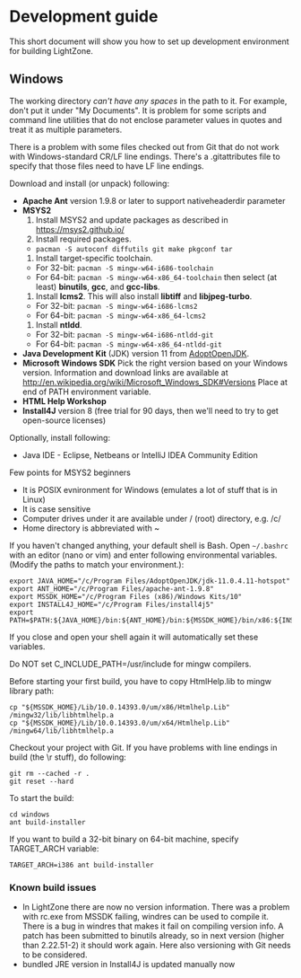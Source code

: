 # Development guide

This short document will show you how to set up development environment for building LightZone.

## Windows

The working directory _can't have any spaces_ in the path to it. For example, don't put it under
"My Documents". It is problem for some scripts and command line utilities that do not enclose
parameter values in quotes and treat it as multiple parameters.

There is a problem with some files checked out from Git that do not work with Windows-standard CR/LF
line endings. There's a .gitattributes file to specify that those files need to have LF line endings.

Download and install (or unpack) following:

- __Apache Ant__ version 1.9.8 or later to support nativeheaderdir parameter
- __MSYS2__
  1. Install MSYS2 and update packages as described in <https://msys2.github.io/>
  1. Install required packages.
  - `pacman -S autoconf diffutils git make pkgconf tar`
  1. Install target-specific toolchain.
  - For 32-bit: `pacman -S mingw-w64-i686-toolchain`
  - For 64-bit: `pacman -S mingw-w64-x86_64-toolchain`
  then select (at least) __binutils__, __gcc__, and __gcc-libs__.
  1. Install __lcms2__. This will also install __libtiff__ and __libjpeg-turbo__.
  - For 32-bit: `pacman -S mingw-w64-i686-lcms2`
  - For 64-bit: `pacman -S mingw-w64-x86_64-lcms2`
  1. Install __ntldd__.
  - For 32-bit: `pacman -S mingw-w64-i686-ntldd-git`
  - For 64-bit: `pacman -S mingw-w64-x86_64-ntldd-git`
- __Java Development Kit__ (JDK) version 11 from [AdoptOpenJDK](https://adoptopenjdk.net/).
- __Microsoft Windows SDK__
    Pick the right version based on your Windows version. Information and download links are
    available at
    <http://en.wikipedia.org/wiki/Microsoft_Windows_SDK#Versions>
    Place at end of PATH environment variable.
- __HTML Help Workshop__
- __Install4J__ version 8 (free trial for 90 days, then we'll need to try to get open-source licenses)

Optionally, install following:

- Java IDE - Eclipse, Netbeans or IntelliJ IDEA Community Edition

Few points for MSYS2 beginners

- It is POSIX evnironment for Windows (emulates a lot of stuff that is in Linux)
- It is case sensitive
- Computer drives under it are available under / (root) directory, e.g. /c/
- Home directory is abbreviated with ~

If you haven't changed anything, your default shell is Bash. Open `~/.bashrc` with an editor (nano
or vim) and enter following environmental variables. (Modify the paths to match your environment.):

    export JAVA_HOME="/c/Program Files/AdoptOpenJDK/jdk-11.0.4.11-hotspot"
    export ANT_HOME="/c/Program Files/apache-ant-1.9.8"
    export MSSDK_HOME="/c/Program Files (x86)/Windows Kits/10"
    export INSTALL4J_HOME="/c/Program Files/install4j5"
    export PATH=$PATH:${JAVA_HOME}/bin:${ANT_HOME}/bin:${MSSDK_HOME}/bin/x86:${INSTALL4J_HOME}/bin;

If you close and open your shell again it will automatically set these variables.

Do NOT set C_INCLUDE_PATH=/usr/include for mingw compilers.

Before starting your first build, you have to copy HtmlHelp.lib to mingw library path:

    cp "${MSSDK_HOME}/Lib/10.0.14393.0/um/x86/Htmlhelp.Lib" /mingw32/lib/libhtmlhelp.a
    cp "${MSSDK_HOME}/Lib/10.0.14393.0/um/x64/Htmlhelp.Lib" /mingw64/lib/libhtmlhelp.a

Checkout your project with Git. If you have problems with line endings in build (the \r stuff), do
following:

    git rm --cached -r .
    git reset --hard

To start the build:

    cd windows
    ant build-installer

If you want to build a 32-bit binary on 64-bit machine, specify TARGET_ARCH variable:

    TARGET_ARCH=i386 ant build-installer

### Known build issues

- In LightZone there are now no version information. There was a problem with rc.exe from MSSDK
failing, windres can be used to compile it. There is a bug in windres that makes it fail on
compiling version info. A patch has been submitted to binutils already, so in next version (higher
than 2.22.51-2) it should work again. Here also versioning with Git needs to be considered.
- bundled JRE version in Install4J is updated manually now
